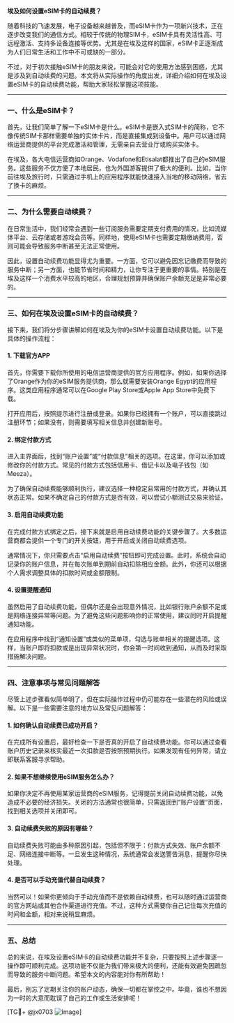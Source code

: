**埃及如何设置eSIM卡的自动续费？**

随着科技的飞速发展，电子设备越来越普及，而eSIM卡作为一项新兴技术，正在逐步改变我们的通信方式。相较于传统的物理SIM卡，eSIM卡具有灵活性高、可远程激活、支持多设备连接等优势。尤其是在埃及这样的国家，eSIM卡正逐渐成为人们日常生活和工作中不可或缺的一部分。

不过，对于初次接触eSIM卡的朋友来说，可能会对它的使用方法感到困惑，尤其是涉及到自动续费的问题。本文将从实际操作的角度出发，详细介绍如何在埃及设置eSIM卡的自动续费功能，帮助大家轻松掌握这项技能。

---

### 一、什么是eSIM卡？

首先，让我们简单了解一下eSIM卡是什么。eSIM卡是嵌入式SIM卡的简称，它不像传统SIM卡那样需要单独的实体卡片，而是直接集成到设备中。用户可以通过网络运营商提供的平台完成激活和管理，无需亲自去营业厅或购买实体卡。

在埃及，各大电信运营商如Orange、Vodafone和Etisalat都推出了自己的eSIM服务。这些服务不仅方便了本地居民，也为外国游客提供了极大的便利。比如，当你前往埃及旅行时，只需通过手机上的应用程序就能快速接入当地的移动网络，省去了换卡的麻烦。

---

### 二、为什么需要自动续费？

在日常生活中，我们经常会遇到一些订阅服务需要定期支付费用的情况，比如流媒体平台、云存储或者游戏会员等。同样地，使用eSIM卡也需要定期缴纳费用，否则可能会导致服务中断甚至无法正常使用。

因此，设置自动续费功能显得尤为重要。一方面，它可以避免因忘记缴费而导致的服务中断；另一方面，也能节省时间和精力，让你专注于更重要的事情。特别是在埃及这样一个消费水平较高的地区，合理规划预算并确保账户余额充足是非常必要的。

---

### 三、如何在埃及设置eSIM卡的自动续费？

接下来，我们将分步骤讲解如何在埃及为你的eSIM卡设置自动续费功能。以下是具体的操作流程：

#### 1. 下载官方APP

首先，你需要下载你所使用的电信运营商提供的官方应用程序。例如，如果你选择了Orange作为你的eSIM服务提供商，那么就需要安装Orange Egypt的应用程序。这类应用程序通常可以在Google Play Store或Apple App Store中免费下载。

打开应用后，按照提示进行注册或登录。如果你已经拥有一个账户，可以直接跳过注册环节；如果没有，则需要填写相关信息并创建新账号。

#### 2. 绑定付款方式

进入主界面后，找到“账户设置”或“付款信息”相关的选项。在这里，你可以添加或修改你的付款方式。常见的付款方式包括信用卡、借记卡以及电子钱包（如Meeza）。

为了确保自动续费能够顺利执行，建议选择一种稳定且常用的付款方式，并确认其状态正常。如果不确定自己的付款方式是否有效，可以尝试小额测试交易来验证。

#### 3. 启用自动续费功能

在完成付款方式绑定之后，接下来就是启用自动续费功能的关键步骤了。大多数运营商都会提供一个专门的开关按钮，用于开启或关闭自动续费选项。

通常情况下，你只需要点击“启用自动续费”按钮即可完成设置。此时，系统会自动记录你的账户信息，并在每次账单到期前自动扣除相应金额。此外，你还可以根据个人需求调整具体的扣款时间或金额限制。

#### 4. 设置提醒通知

虽然启用了自动续费功能，但偶尔还是会出现意外情况，比如银行账户余额不足或是网络连接异常等问题。为了避免这些问题影响你的正常使用，建议同时开启提醒通知功能。

在应用程序中找到“通知设置”或类似的菜单项，勾选与账单相关的提醒选项。这样，当账户即将扣款或是出现异常状况时，你会第一时间收到通知，从而及时采取措施解决问题。

---

### 四、注意事项与常见问题解答

尽管上述步骤看似简单明了，但在实际操作过程中仍可能存在一些潜在的风险或误解。以下是一些需要注意的地方以及常见问题解答：

#### 1. 如何确认自动续费已成功开启？

在完成所有设置后，最好检查一下是否真的开启了自动续费功能。你可以通过查看账户历史记录来核实最近一次扣款是否按照预期执行。如果发现有任何异常，请立即联系客服寻求帮助。

#### 2. 如果不想继续使用eSIM服务怎么办？

如果你决定不再使用某家运营商的eSIM服务，记得提前关闭自动续费功能，以免造成不必要的经济损失。关闭的方法通常也很简单，只需返回到“账户设置”页面，找到相关选项并关闭即可。

#### 3. 自动续费失败的原因有哪些？

自动续费失败可能由多种原因引起，包括但不限于：付款方式失效、账户余额不足、网络连接中断等。一旦发生这种情况，系统通常会发送警告消息，提醒你尽快处理。

#### 4. 是否可以手动充值代替自动续费？

当然可以！如果你更倾向于手动充值而不是依赖自动续费，也可以随时通过运营商的官方网站或其他合作渠道进行充值。不过，这种方式需要你自己记住每次充值的时间和金额，相对来说稍显麻烦。

---

### 五、总结

总的来说，在埃及设置eSIM卡的自动续费功能并不复杂，只要按照上述步骤逐一操作即可顺利完成。这项功能不仅能为我们带来极大的便利，还能有效避免因疏忽而导致的服务中断问题。希望本文的内容能对你有所帮助！

最后，别忘了定期关注你的账户动态，确保一切都在掌控之中。毕竟，谁也不想因为一时的大意而耽误了自己的工作或生活安排呢！

[TG💪+ @jx0703 ![Image](https://github.com/user-attachments/assets/dbca1d08-cadb-493c-b0ec-ad6f7a83f270)]